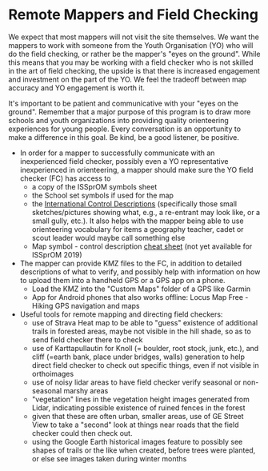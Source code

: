 # Remote Mappers and Field Checking

We expect that most mappers will not visit the site themselves. We want the mappers to work with someone from the Youth Organisation \(YO\) who will do the field checking, or rather be the mapper's "eyes on the ground". While this means that you may be working with a field checker who is not skilled in the art of field checking, the upside is that there is increased engagement and investment on the part of the YO. We feel the tradeoff between map accuracy and YO engagement is worth it.

It's important to be patient and communicative with your "eyes on the ground". Remember that a major purpose of this program is to draw more schools and youth organizations into providing quality orienteering experiences for young people. Every conversation is an opportunity to make a difference in this goal. Be kind, be a good listener, be positive.

* In order for a mapper to successfully communicate with an inexperienced field checker, possibly even a YO representative inexperienced in orienteering, a mapper should make sure the YO field checker \(FC\) has access to
  * a copy of the ISSprOM symbols sheet
  * the School set symbols if used for the map
  * the [International Control Descriptions](https://onedrive.live.com/?authkey=%21AJNtYrZLRCWuyhc&cid=663580750D0C0BCE&id=663580750D0C0BCE%2118465&parId=663580750D0C0BCE%2118466&o=OneUp) \(specifically those small sketches/pictures showing what, e.g., a re-entrant may look like, or a small gully, etc.\). It also helps with the mapper being able to use orienteering vocabulary for items a geography teacher, cadet or scout leader would maybe call something else
  * Map symbol - control description [cheat sheet](https://www.maprunner.co.uk/iof-control-descriptions/) \(not yet available for ISSprOM 2019\)
* The mapper can provide KMZ files to the FC, in addition to detailed descriptions of what to verify, and possibly help with information on how to upload them into a handheld GPS or a GPS app on a phone.
  * Load the KMZ into the "Custom Maps" folder of a GPS like Garmin
  * App for Android phones that also works offline: Locus Map Free - Hiking GPS navigation and maps
* Useful tools for remote mapping and directing field checkers:
  * use of Strava Heat map to be able to "guess" existence of additional trails in forested areas, maybe not visible in the hill shade, so as to send field checker there to check
  * use of Karttapullautin for Knoll \(= boulder, root stock, junk, etc.\), and cliff \(=earth bank, place under bridges, walls\) generation to help direct field checker to check out specific things, even if not visible in orthoimages
  * use of noisy lidar areas to have field checker verify seasonal or non-seasonal marshy areas
  * "vegetation" lines in the vegetation height images generated from Lidar, indicating possible existence of ruined fences in the forest
  * given that these are often urban, smaller areas, use of GE Street View to take a "second" look at things near roads that the field checker could then check out.
  * using the Google Earth historical images feature to possibly see shapes of trails or the like when created, before trees were planted, or else see images taken during winter months

